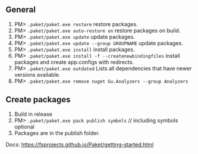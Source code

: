 ## General

1. PM> `.paket/paket.exe restore` restore packages.
2. PM> `.paket/paket.exe auto-restore on` restore packages on build.
3. PM> `.paket/paket.exe update` update packages.
4. PM> `.paket/paket.exe update --group GROUPNAME` update packages.
5. PM> `.paket/paket.exe install` install packages.
6. PM> `.paket/paket.exe install -f --createnewbindingfiles` install packages and create app.configs with redirects.
7. PM> `.paket/paket.exe outdated` Lists all dependencies that have newer versions available.
8. PM> `.paket/paket.exe remove nuget Gu.Analyzers --group Analyzers`

## Create packages

1. Build in release
2. PM> `.paket/paket.exe pack publish symbols` // including symbols optional
3. Packages are in the publish folder.

Docs: https://fsprojects.github.io/Paket/getting-started.html